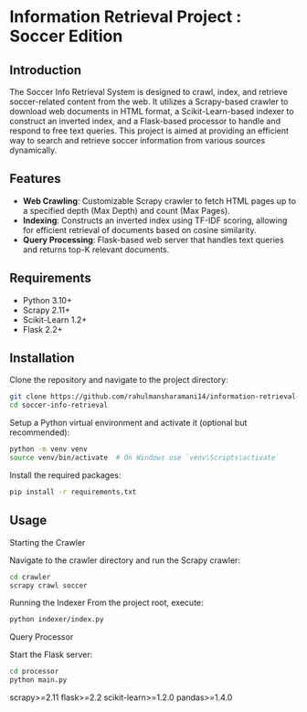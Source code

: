



# Information Retrieval Project : Soccer Edition

## Introduction
The Soccer Info Retrieval System is designed to crawl, index, and retrieve soccer-related content from the web. It utilizes a Scrapy-based crawler to download web documents in HTML format, a Scikit-Learn-based indexer to construct an inverted index, and a Flask-based processor to handle and respond to free text queries. This project is aimed at providing an efficient way to search and retrieve soccer information from various sources dynamically.

## Features
- **Web Crawling**: Customizable Scrapy crawler to fetch HTML pages up to a specified depth (Max Depth) and count (Max Pages).
- **Indexing**: Constructs an inverted index using TF-IDF scoring, allowing for efficient retrieval of documents based on cosine similarity.
- **Query Processing**: Flask-based web server that handles text queries and returns top-K relevant documents.

## Requirements
- Python 3.10+
- Scrapy 2.11+
- Scikit-Learn 1.2+
- Flask 2.2+

## Installation
Clone the repository and navigate to the project directory:
```bash
git clone https://github.com/rahulmansharamani14/information-retrieval-system
cd soccer-info-retrieval
```
Setup a Python virtual environment and activate it (optional but recommended):

```bash
python -m venv venv
source venv/bin/activate  # On Windows use `venv\Scripts\activate`
```

Install the required packages:

```bash
pip install -r requirements.txt
```

## Usage

Starting the Crawler

Navigate to the crawler directory and run the Scrapy crawler:

```bash
cd crawler
scrapy crawl soccer
```

Running the Indexer 
From the project root, execute:

```BASH
python indexer/index.py
```
Query Processor

Start the Flask server:

```bash
cd processor
python main.py
```

scrapy>=2.11
flask>=2.2
scikit-learn>=1.2.0
pandas>=1.4.0


<!-- # Information Retrieval Project

# This repository contains the codebase for an Information Retrieval project. The project includes three components: a web crawler, an indexer, and a query processor. Each component serves a specific purpose in the overall information retrieval pipeline.

# ## Project Structure

# - `crawler/`: Contains the Scrapy-based crawler for downloading web documents in HTML format.
# - `indexer/`: Contains the Scikit-Learn-based indexer for constructing an inverted index and handling TF-IDF representation.
# - `processor/`: Contains the Flask-based processor for handling free text queries and returning top-K ranked results.

# ## Project Codebase

# ### Crawler

# - The Scrapy-based crawler downloads web documents in HTML format from a seed URL, following specific depth and page count limits.
# - Data is stored in a JSON file containing the title, content, and URL of each crawled document.

# ### Indexer

# - The indexer constructs an inverted index using TF-IDF representation and cosine similarity.
# - Documents are transformed into TF-IDF vectors and stored for future retrieval.
# - The indexer also saves the vectorizer and URLs for use in query processing.

# ### Processor

# - The Flask-based processor handles free text queries submitted via HTTP POST requests.
# - Queries are transformed into TF-IDF vectors and compared against the document vectors to calculate similarity scores.
# - The processor returns top-K ranked URLs as a JSON response based on query similarity.

# ## How to Set Up the Project

# ### 1. Clone the Repository:
 -->
